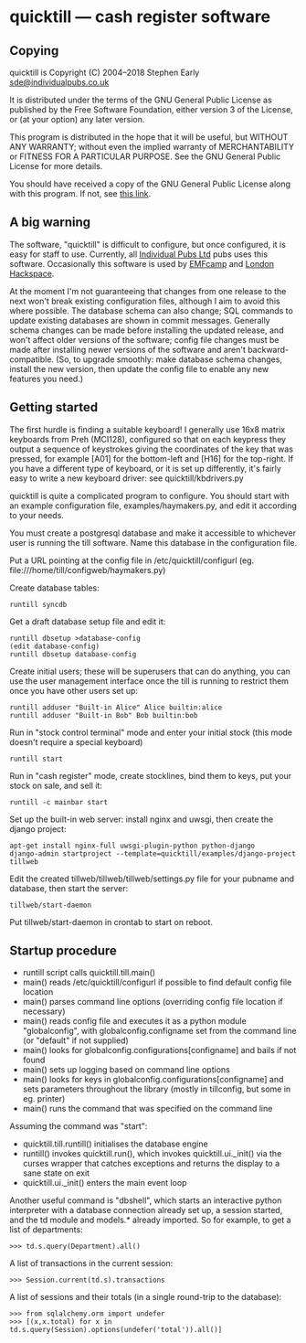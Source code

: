 quicktill — cash register software
==================================

Copying
-------

quicktill is Copyright (C) 2004–2018 Stephen Early <sde@individualpubs.co.uk>

It is distributed under the terms of the GNU General Public License
as published by the Free Software Foundation, either version 3
of the License, or (at your option) any later version.

This program is distributed in the hope that it will be useful, but
WITHOUT ANY WARRANTY; without even the implied warranty of
MERCHANTABILITY or FITNESS FOR A PARTICULAR PURPOSE.  See the GNU
General Public License for more details.

You should have received a copy of the GNU General Public License
along with this program.  If not, see [this
link](http://www.gnu.org/licenses/).

A big warning
-------------

The software, "quicktill" is difficult to configure, but once configured, it
is easy for staff to use. Currently, all [Individual Pubs Ltd](https://www.individualpubs.co.uk/)
pubs uses this software. Occasionally this software is used by
[EMFcamp](https://www.emfcamp.org/) and [London
Hackspace](https://london.hackspace.org.uk/).  

At the moment I'm not guaranteeing that changes from one release to
the next won't break existing configuration files, although I aim to
avoid this where possible.  The database schema can also change; SQL
commands to update existing databases are shown in commit messages.
Generally schema changes can be made before installing the updated
release, and won't affect older versions of the software; config file
changes must be made after installing newer versions of the software
and aren't backward-compatible.  (So, to upgrade smoothly: make
database schema changes, install the new version, then update the
config file to enable any new features you need.)

Getting started
---------------

The first hurdle is finding a suitable keyboard!  I generally use 16x8
matrix keyboards from Preh (MCI128), configured so that on each
keypress they output a sequence of keystrokes giving the coordinates
of the key that was pressed, for example [A01] for the bottom-left and
[H16] for the top-right.  If you have a different type of keyboard, or
it is set up differently, it's fairly easy to write a new keyboard
driver: see quicktill/kbdrivers.py

quicktill is quite a complicated program to configure.  You should
start with an example configuration file, examples/haymakers.py, and
edit it according to your needs.

You must create a postgresql database and make it accessible to
whichever user is running the till software.  Name this database in
the configuration file.

Put a URL pointing at the config file in /etc/quicktill/configurl
(eg. file:///home/till/configweb/haymakers.py)

Create database tables:

    runtill syncdb

Get a draft database setup file and edit it:

    runtill dbsetup >database-config
    (edit database-config)
    runtill dbsetup database-config

Create initial users; these will be superusers that can do anything,
you can use the user management interface once the till is running to
restrict them once you have other users set up:

    runtill adduser "Built-in Alice" Alice builtin:alice
    runtill adduser "Built-in Bob" Bob builtin:bob

Run in "stock control terminal" mode and enter your initial stock
(this mode doesn't require a special keyboard)

    runtill start

Run in "cash register" mode, create stocklines, bind them to keys, put
your stock on sale, and sell it:

    runtill -c mainbar start

Set up the built-in web server: install nginx and uwsgi, then create
the django project:

    apt-get install nginx-full uwsgi-plugin-python python-django
    django-admin startproject --template=quicktill/examples/django-project tillweb

Edit the created tillweb/tillweb/tillweb/settings.py file for your
pubname and database, then start the server:

    tillweb/start-daemon

Put tillweb/start-daemon in crontab to start on reboot.

Startup procedure
-----------------

 - runtill script calls quicktill.till.main()
 - main() reads /etc/quicktill/configurl if possible to find default config file location
 - main() parses command line options (overriding config file location if necessary)
 - main() reads config file and executes it as a python module "globalconfig", with
   globalconfig.configname set from the command line (or "default" if not supplied)
 - main() looks for globalconfig.configurations[configname] and bails if not found
 - main() sets up logging based on command line options
 - main() looks for keys in globalconfig.configurations[configname] and sets parameters
   throughout the library (mostly in tillconfig, but some in eg. printer)
 - main() runs the command that was specified on the command line

Assuming the command was "start":

 - quicktill.till.runtill() initialises the database engine
 - runtill() invokes quicktill.run(), which invokes
   quicktill.ui._init() via the curses wrapper that catches exceptions
   and returns the display to a sane state on exit
 - quicktill.ui._init() enters the main event loop

Another useful command is "dbshell", which starts an interactive
python interpreter with a database connection already set up, a
session started, and the td module and models.* already imported.  So
for example, to get a list of departments:

    >>> td.s.query(Department).all()

A list of transactions in the current session:

    >>> Session.current(td.s).transactions

A list of sessions and their totals (in a single round-trip to the
database):

    >>> from sqlalchemy.orm import undefer
    >>> [(x,x.total) for x in td.s.query(Session).options(undefer('total')).all()]
